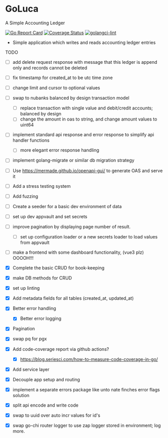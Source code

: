 # GoLuca

A Simple Accounting Ledger

[![Go Report Card](https://goreportcard.com/badge/github.com/hampgoodwin/GoLuca)](https://goreportcard.com/report/github.com/hampgoodwin/GoLuca) [![Coverage Status](https://coveralls.io/repos/github/hampgoodwin/GoLuca/badge.svg?branch=main)](https://coveralls.io/github/hampgoodwin/GoLuca?branch=main) [![golangci-lint](https://github.com/hampgoodwin/GoLuca/actions/workflows/golint-ci.yml/badge.svg)](https://github.com/hampgoodwin/GoLuca/actions/workflows/golint-ci.yml)

- Simple application which writes and reads accounting ledger entries

TODO

- [ ] add delete request response with message that this ledger is append only and records cannot be deleted
- [ ] fix timestamp for created_at to be utc time zone
- [ ] change limit and cursor to optional values
- [ ] swap to nubanks balanced by design transaction model
    - [ ] replace transaction with single value and debit/credit accounts; balanced by design
    - [ ] change the amount in oas to string, and change amount values to uint64
- [ ] implement standard api response and error response to simplify api handler functions
    - [ ] more elegant error response handling
- [ ] implement golang-migrate or similar db migration strategy
- [ ] Use https://mermade.github.io/openapi-gui/ to generate OAS and serve it
- [ ] Add a stress testing system
- [ ] Add fuzzing
- [ ] Create a seeder for a basic dev environment of data
- [ ] set up dev appvault and set secrets
- [ ] improve pagination by displaying page number of result.
    - [ ] set up configuration loader or a new secrets loader to load values from appvault
- [ ] make a frontend with some dashboard functionality, (vue3 plz) OOOOH!!!
- [x] Complete the basic CRUD for book-keeping
- [x] make DB methods for CRUD
- [x] set up linting
- [x] Add metadata fields for all tables (created_at, updated_at)
- [x] Better error handling
    - [x] Better error logging
- [x] Pagination
- [x] swap pq for pgx
- [x] Add code-coverage report via github actions?
    - [x] https://blog.seriesci.com/how-to-measure-code-coverage-in-go/
- [x] Add service layer 
- [x] Decouple app setup and routing
- [x] implement a separate errors package like unto nate finches error flags solution
- [x] split api encode and write code
- [x] swap to uuid over auto incr values for id's
- [x] swap go-chi router logger to use zap logger stored in environment; log more.

